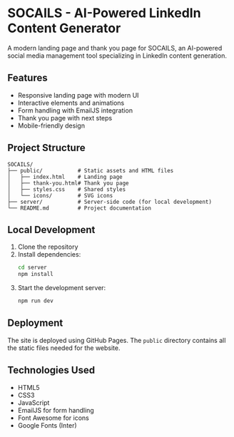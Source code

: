 # SOCAILS - AI-Powered LinkedIn Content Generator

A modern landing page and thank you page for SOCAILS, an AI-powered social media management tool specializing in LinkedIn content generation.

## Features

- Responsive landing page with modern UI
- Interactive elements and animations
- Form handling with EmailJS integration
- Thank you page with next steps
- Mobile-friendly design

## Project Structure

```
SOCAILS/
├── public/           # Static assets and HTML files
│   ├── index.html    # Landing page
│   ├── thank-you.html# Thank you page
│   ├── styles.css    # Shared styles
│   └── icons/        # SVG icons
├── server/           # Server-side code (for local development)
└── README.md         # Project documentation
```

## Local Development

1. Clone the repository
2. Install dependencies:
   ```bash
   cd server
   npm install
   ```
3. Start the development server:
   ```bash
   npm run dev
   ```

## Deployment

The site is deployed using GitHub Pages. The `public` directory contains all the static files needed for the website.

## Technologies Used

- HTML5
- CSS3
- JavaScript
- EmailJS for form handling
- Font Awesome for icons
- Google Fonts (Inter)
